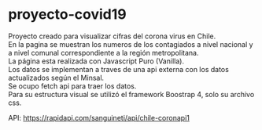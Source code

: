 # proyecto-covid19

Proyecto creado para visualizar cifras del corona virus en Chile.<br>
En la pagina se muestran los numeros de los contagiados a nivel nacional y a nivel comunal correspondiente a la región metropolitana.<br>
La página esta realizada con Javascript Puro (Vanilla).<br>
Los datos se implementan a traves de una api externa con los datos actualizados según el Minsal.<br>
Se ocupo fetch api para traer los datos.<br>
Para su estructura visual se utilizó el framework Boostrap 4, solo su archivo css.<br>

API: https://rapidapi.com/sanguineti/api/chile-coronapi1







